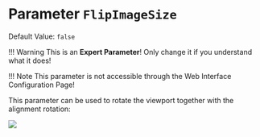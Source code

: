 # Parameter `FlipImageSize`
Default Value: `false`

!!! Warning
    This is an **Expert Parameter**! Only change it if you understand what it does!

!!! Note
    This parameter is not accessible through the Web Interface Configuration Page!

This parameter can be used to rotate the viewport together with the alignment rotation:

![](img/flipImageSize.png)  

